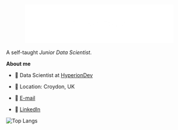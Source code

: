 
<p align="center"><img img width="80%" src="https://github.com/SanjayBhat-S/SanjayBhat-S/blob/main/tittle_file.png" /></p> 

A self-taught *Junior Data Scientist*.


**About me**

- 💼 Data Scientist at [HyperionDev](https://www.hyperiondev.com/portfolio/SB24020013882/)

- 📍 Location: Croydon, UK

- 📧 [E-mail](s.sanjaybhat@gmail.com)

- 🤝 [LinkedIn](www.linkedin.com/in/sanjaybhat16/)


![Top Langs](https://github-readme-stats.vercel.app/api/top-langs/?username=SanjayBhat-S&hide_progress=true&theme=transparent)

